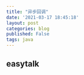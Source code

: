 ```yaml
---
title: "异步回调"
date: '2021-03-17 18:45:18'
layout: post
categories: blog
published: False
tags: java
---
```


## easytalk


